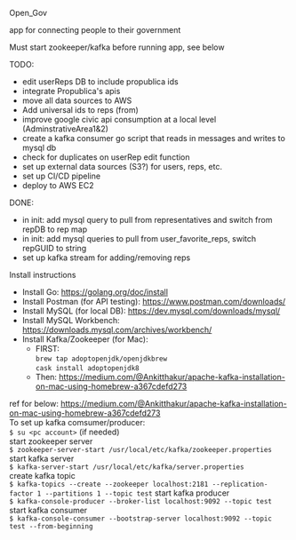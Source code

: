 Open_Gov 

app for connecting people to their government

Must start zookeeper/kafka before running app, see below


TODO:
- edit userReps DB to include propublica ids
- integrate Propublica's apis
- move all data sources to AWS
- Add universal ids to reps (from)
- improve google civic api consumption at a local level (AdminstrativeArea1&2)
- create a kafka consumer go script that reads in messages and writes to mysql db
- check for duplicates on userRep edit function
- set up external data sources (S3?) for users, reps, etc.
- set up CI/CD pipeline
- deploy to AWS EC2

DONE:
- in init: add mysql query to pull from representatives and switch from repDB to rep map
- in init: add mysql queries to pull from user_favorite_reps, switch repGUID to string
- set up kafka stream for adding/removing reps


Install instructions
- Install Go: https://golang.org/doc/install  
- Install Postman (for API testing): https://www.postman.com/downloads/  
- Install MySQL (for local DB): https://dev.mysql.com/downloads/mysql/  
- Install MySQL Workbench: https://downloads.mysql.com/archives/workbench/  
- Install Kafka/Zookeeper (for Mac):  
    - FIRST:   
    `brew tap adoptopenjdk/openjdkbrew`  
    `cask install adoptopenjdk8`  
    - Then: https://medium.com/@Ankitthakur/apache-kafka-installation-on-mac-using-homebrew-a367cdefd273  


ref for below: https://medium.com/@Ankitthakur/apache-kafka-installation-on-mac-using-homebrew-a367cdefd273  
To set up kafka comsumer/producer:  
`$ su <pc account>` (if needed)  
start zookeeper server  
`$ zookeeper-server-start /usr/local/etc/kafka/zookeeper.properties`  
start kafka server  
`$ kafka-server-start /usr/local/etc/kafka/server.properties`  
create kafka topic  
`$ kafka-topics --create --zookeeper localhost:2181 --replication-factor 1 --partitions 1 --topic test`
start kafka producer  
`$ kafka-console-producer --broker-list localhost:9092 --topic test`  
start kafka consumer  
`$ kafka-console-consumer --bootstrap-server localhost:9092 --topic test --from-beginning`

